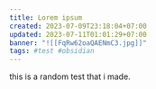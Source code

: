 ```yaml
---
title: Lorem ipsum
created: 2023-07-09T23:18:04+07:00
updated: 2023-07-11T01:01:29+07:00
banner: "![[FqRw62oaQAENmC3.jpg]]"
tags: #test #obsidian
---
```


this is a random test that i made.